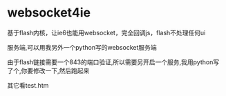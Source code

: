 websocket4ie
============

基于flash内核，让ie6也能用websocket，完全回调js，flash不处理任何ui

服务端,可以用我另外一个python写的websocket服务端


由于flash链接需要一个843的端口验证,所以需要另开启一个服务,我用python写了个,你要修改一下,然后跑起来


其它看test.htm

